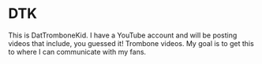 # DTK
This is DatTromboneKid. I have a YouTube account and will be posting videos that include, you guessed it! Trombone videos. My goal is to get this to where I can communicate with my fans.
